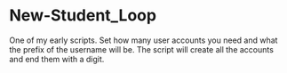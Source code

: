 # New-Student_Loop  

One of my early scripts.  Set how many user accounts you need and what the prefix of the username will be.  The script will create all the accounts and end them with a digit.  
